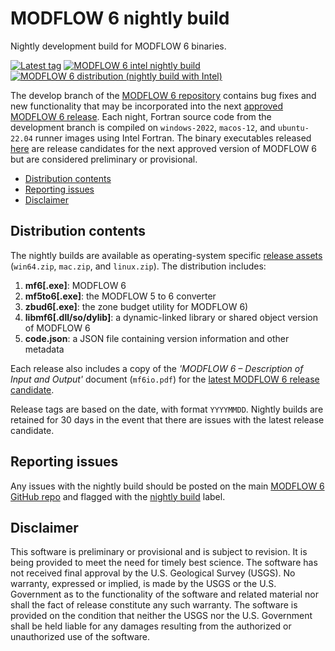 # MODFLOW 6 nightly build

Nightly development build for MODFLOW 6 binaries.

[![Latest tag](https://img.shields.io/github/tag/MODFLOW-USGS/modflow6-nightly-build.svg)](https://github.com/MODFLOW-USGS/modflow6-nightly-build/tags/latest)
[![MODFLOW 6 intel nightly build](https://github.com/MODFLOW-USGS/modflow6-nightly-build/actions/workflows/nightly-build-intel.yml/badge.svg)](https://github.com/MODFLOW-USGS/modflow6-nightly-build/actions/workflows/nightly-build-intel.yml)
[![MODFLOW 6 distribution (nightly build with Intel)](https://github.com/MODFLOW-USGS/modflow6-nightly-build/actions/workflows/nightly-distribution.yml/badge.svg)](https://github.com/MODFLOW-USGS/modflow6-nightly-build/actions/workflows/nightly-distribution.yml)

The develop branch of the [MODFLOW 6 repository](https://github.com/MODFLOW-USGS/modflow6) contains bug fixes and new functionality that may be incorporated into the next [approved MODFLOW 6 release](https://www.usgs.gov/software/modflow-6-usgs-modular-hydrologic-model). Each night, Fortran source code from the development branch is compiled on `windows-2022`, `macos-12`, and `ubuntu-22.04` runner images using Intel Fortran. The binary executables released [here](https://github.com/MODFLOW-USGS/modflow6-nightly-build/releases/latest) are release candidates for the next approved version of MODFLOW 6 but are considered preliminary or provisional.

<!-- START doctoc generated TOC please keep comment here to allow auto update -->
<!-- DON'T EDIT THIS SECTION, INSTEAD RE-RUN doctoc TO UPDATE -->

- [Distribution contents](#distribution-contents)
- [Reporting issues](#reporting-issues)
- [Disclaimer](#disclaimer)

<!-- END doctoc generated TOC please keep comment here to allow auto update -->

## Distribution contents

The nightly builds are available as operating-system specific [release assets](https://github.com/MODFLOW-USGS/modflow6-nightly-build/releases/latest) (`win64.zip`, `mac.zip`, and `linux.zip`). The distribution includes: 

1. **mf6[.exe]**: MODFLOW 6
2. **mf5to6[.exe]**: the MODFLOW 5 to 6 converter
3. **zbud6[.exe]**: the zone budget utility for MODFLOW 6)
4. **libmf6[.dll/so/dylib]**: a dynamic-linked library or shared object version of MODFLOW 6
5. **code.json**: a JSON file containing version information and other metadata

Each release also includes a copy of the *'MODFLOW 6 – Description of Input and Output'* document (`mf6io.pdf`) for the [latest MODFLOW 6 release candidate](https://github.com/MODFLOW-USGS/modflow6-nightly-build/releases/latest).

Release tags are based on the date, with format `YYYYMMDD`. Nightly builds are retained for 30 days in the event that there are issues with the latest release candidate. 


## Reporting issues

Any issues with the nightly build should be posted on the main [MODFLOW 6 GitHub repo](https://github.com/MODFLOW-USGS/modflow6) and flagged with the [nightly build](https://github.com/MODFLOW-USGS/modflow6/labels/nightly%20build) label.


## Disclaimer

This software is preliminary or provisional and is subject to revision. It is
being provided to meet the need for timely best science. The software has not
received final approval by the U.S. Geological Survey (USGS). No warranty,
expressed or implied, is made by the USGS or the U.S. Government as to the
functionality of the software and related material nor shall the fact of release
constitute any such warranty. The software is provided on the condition that
neither the USGS nor the U.S. Government shall be held liable for any damages
resulting from the authorized or unauthorized use of the software.
